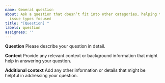 ```yaml
---
name: General question
about: Ask a question that doesn’t fit into other categories, helping to keep other
  issue types focused
title: "[Question] "
labels: question
assignees: ''
---
```


<!-- 
For one extension publisher: Add the label corresponding to the extension's slug name.
For GitHub product team: Add the "github team" label.
-->

**Question**
Please describe your question in detail.

**Context**
Provide any relevant context or background information that might help in answering your question.

**Additional context**
Add any other information or details that might be helpful in addressing your question.
